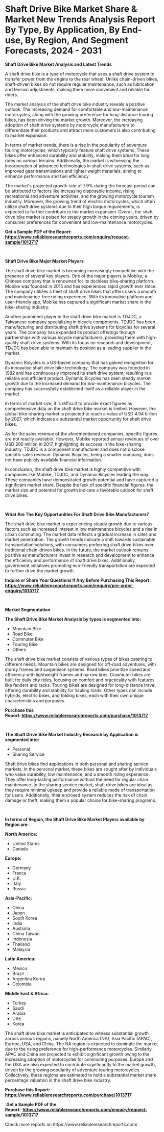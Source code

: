 <p><h1>Shaft Drive Bike Market Share & Market New Trends Analysis Report By Type, By Application, By End-use, By Region, And Segment Forecasts, 2024 - 2031</h1></p><p><strong>Shaft Drive Bike Market Analysis and Latest Trends</strong></p>
<p><p>A shaft drive bike is a type of motorcycle that uses a shaft drive system to transfer power from the engine to the rear wheel. Unlike chain-driven bikes, shaft-driven bikes do not require regular maintenance, such as lubrication and tension adjustments, making them more convenient and reliable for riders.</p><p>The market analysis of the shaft drive bike industry reveals a positive outlook. The increasing demand for comfortable and low-maintenance motorcycles, along with the growing preference for long-distance touring bikes, has been driving the market growth. Moreover, the increasing adoption of shaft drive systems by motorcycle manufacturers to differentiate their products and attract more customers is also contributing to market expansion.</p><p>In terms of market trends, there is a rise in the popularity of adventure touring motorcycles, which typically feature shaft drive systems. These bikes offer enhanced durability and stability, making them ideal for long rides on various terrains. Additionally, the market is witnessing the incorporation of advanced technologies in shaft drive systems, such as improved gear transmissions and lighter weight materials, aiming to enhance performance and fuel efficiency.</p><p>The market's projected growth rate of 7.9% during the forecast period can be attributed to factors like increasing disposable income, rising recreational and adventure activities, and the growing motorcycle tourism industry. Moreover, the growing trend of electric motorcycles, which often utilize shaft drive systems due to their high torque requirements, is expected to further contribute to the market expansion. Overall, the shaft drive bike market is poised for steady growth in the coming years, driven by consumer preferences for convenient and low-maintenance motorcycles.</p></p>
<p><strong>Get a Sample PDF of the Report:&nbsp; <a href="https://www.reliableresearchreports.com/enquiry/request-sample/1013717">https://www.reliableresearchreports.com/enquiry/request-sample/1013717</a></strong></p>
<p>&nbsp;</p>
<p><strong>Shaft Drive Bike Major Market Players</strong></p>
<p><p>The shaft drive bike market is becoming increasingly competitive with the presence of several key players. One of the major players is Mobike, a Chinese company that is renowned for its dockless bike-sharing platform. Mobike was founded in 2015 and has experienced rapid growth ever since. The company utilizes a fleet of shaft drive bikes that offers users a smooth and maintenance-free riding experience. With its innovative platform and user-friendly app, Mobike has captured a significant market share in the bike-sharing industry.</p><p>Another prominent player in the shaft drive bike market is TDJDC, a Taiwanese company specializing in bicycle components. TDJDC has been manufacturing and distributing shaft drive systems for bicycles for several years. The company has expanded its product offerings through partnerships with various bicycle manufacturers, providing them with high-quality shaft drive systems. With its focus on research and development, TDJDC has been able to maintain its position as a leading supplier in the market.</p><p>Dynamic Bicycles is a US-based company that has gained recognition for its innovative shaft drive bike technology. The company was founded in 1982 and has continuously improved its shaft drive system, resulting in a reliable and efficient product. Dynamic Bicycles has seen steady market growth due to the increased demand for low-maintenance bicycles. The company has successfully established itself as a reliable player in the market.</p><p>In terms of market size, it is difficult to provide exact figures as comprehensive data on the shaft drive bike market is limited. However, the global bike-sharing market is projected to reach a value of USD 4.94 billion by 2027, which indicates a substantial market opportunity for shaft drive bikes.</p><p>As for the sales revenue of the aforementioned companies, specific figures are not readily available. However, Mobike reported annual revenues of over USD 200 million in 2017, highlighting its success in the bike-sharing industry. TDJDC is a component manufacturer and does not disclose specific sales revenue. Dynamic Bicycles, being a smaller company, does not have publicly available financial information.</p><p>In conclusion, the shaft drive bike market is highly competitive with companies like Mobike, TDJDC, and Dynamic Bicycles leading the way. These companies have demonstrated growth potential and have captured a significant market share. Despite the lack of specific financial figures, the market size and potential for growth indicate a favorable outlook for shaft drive bikes.</p></p>
<p>&nbsp;</p>
<p><strong>What Are The Key Opportunities For Shaft Drive Bike Manufacturers?</strong></p>
<p><p>The shaft drive bike market is experiencing steady growth due to various factors such as increased interest in low maintenance bicycles and a rise in urban commuting. The market data reflects a gradual increase in sales and market penetration. The growth trends indicate a shift towards sustainable transportation solutions, with consumers preferring shaft drive bikes over traditional chain-driven bikes. In the future, the market outlook remains positive as manufacturers invest in research and development to enhance the efficiency and performance of shaft drive bikes. Additionally, government initiatives promoting eco-friendly transportation are expected to further drive the market growth.</p></p>
<p><strong>Inquire or Share Your Questions If Any Before Purchasing This Report: <a href="https://www.reliableresearchreports.com/enquiry/pre-order-enquiry/1013717">https://www.reliableresearchreports.com/enquiry/pre-order-enquiry/1013717</a></strong></p>
<p>&nbsp;</p>
<p><strong>Market Segmentation</strong></p>
<p><strong>The Shaft Drive Bike Market Analysis by types is segmented into:</strong></p>
<p><ul><li>Mountain Bike</li><li>Road Bike</li><li>Commuter Bike</li><li>Touring Bike</li><li>Others</li></ul></p>
<p><p>The shaft drive bike market consists of various types of bikes catering to different needs. Mountain bikes are designed for off-road adventures, with sturdy frames and suspension systems. Road bikes prioritize speed and efficiency with lightweight frames and narrow tires. Commuter bikes are built for daily city rides, focusing on comfort and practicality with features like fenders and racks. Touring bikes are designed for long-distance travel, offering durability and stability for hauling loads. Other types can include hybrids, electric bikes, and folding bikes, each with their own unique characteristics and purposes.</p></p>
<p><strong>Purchase this Report:&nbsp;<a href="https://www.reliableresearchreports.com/purchase/1013717">https://www.reliableresearchreports.com/purchase/1013717</a></strong></p>
<p>&nbsp;</p>
<p><strong>The Shaft Drive Bike Market Industry Research by Application is segmented into:</strong></p>
<p><ul><li>Personal</li><li>Sharing Service</li></ul></p>
<p><p>Shaft drive bikes find applications in both personal and sharing service markets. In the personal market, these bikes are sought after by individuals who value durability, low maintenance, and a smooth riding experience. They offer long-lasting performance without the need for regular chain maintenance. In the sharing service market, shaft drive bikes are ideal as they require minimal upkeep and provide a reliable mode of transportation for users. Additionally, their enclosed system reduces the risk of chain damage or theft, making them a popular choice for bike-sharing programs.</p></p>
<p>&nbsp;</p>
<p><strong>In terms of Region, the Shaft Drive Bike Market Players available by Region are:</strong></p>
<p>
    <p> <strong> North America: </strong>
        <ul>
            <li>United States</li>
            <li>Canada</li>
        </ul>
        </p> 
    <p> <strong> Europe: </strong>
        <ul>
            <li>Germany</li>
            <li>France</li>
            <li>U.K.</li>
            <li>Italy</li>
            <li>Russia</li>
        </ul>
        </p> 
    <p> <strong> Asia-Pacific: </strong>
        <ul>
            <li>China</li>
            <li>Japan</li>
            <li>South Korea</li>
            <li>India</li>
            <li>Australia</li>
            <li>China Taiwan</li>
            <li>Indonesia</li>
            <li>Thailand</li>
            <li>Malaysia</li>
        </ul>
        </p> 
    <p> <strong> Latin America: </strong>
        <ul>
            <li>Mexico</li>
            <li>Brazil</li>
            <li>Argentina Korea</li>
            <li>Colombia</li>
        </ul>
        </p> 
    <p> <strong> Middle East & Africa: </strong>
        <ul>
            <li>Turkey</li>
            <li>Saudi</li>
            <li>Arabia</li>
            <li>UAE</li>
            <li>Korea</li>
        </ul>
    </p>
    </p>
<p><p>The shaft drive bike market is anticipated to witness substantial growth across various regions, namely North America (NA), Asia Pacific (APAC), Europe, USA, and China. The NA region is expected to dominate the market due to the rising preference for high-performance motorcycles. Similarly, APAC and China are projected to exhibit significant growth owing to the increasing adoption of motorcycles for commuting purposes. Europe and the USA are also expected to contribute significantly to the market growth, driven by the growing popularity of adventure touring motorcycles. Collectively, these regions are estimated to hold a substantial market share percentage valuation in the shaft drive bike industry.</p></p>
<p><strong>Purchase this Report: <a href="https://www.reliableresearchreports.com/purchase/1013717">https://www.reliableresearchreports.com/purchase/1013717</a></strong></p>
<p>&nbsp;<strong>Get a Sample PDF of the Report:&nbsp;&nbsp;<a href="https://www.reliableresearchreports.com/enquiry/request-sample/1013717">https://www.reliableresearchreports.com/enquiry/request-sample/1013717</a></strong></p>
<p><strong></strong></p>
<p>Check more reports on https://www.reliableresearchreports.com/</p>
